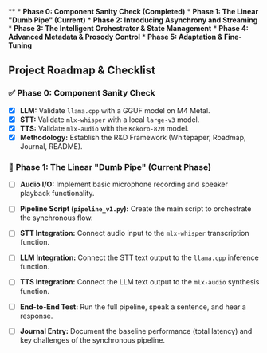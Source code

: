**
    *   **Phase 0: Component Sanity Check (Completed)**
    *   **Phase 1: The Linear "Dumb Pipe" (Current)**
    *   **Phase 2: Introducing Asynchrony and Streaming**
    *   **Phase 3: The Intelligent Orchestrator & State Management**
    *   **Phase 4: Advanced Metadata & Prosody Control**
    *   **Phase 5: Adaptation & Fine-Tuning**


## **Project Roadmap & Checklist**

### ✅ **Phase 0: Component Sanity Check**
*   [x] **LLM:** Validate `llama.cpp` with a GGUF model on M4 Metal.
*   [x] **STT:** Validate `mlx-whisper` with a local `large-v3` model.
*   [x] **TTS:** Validate `mlx-audio` with the `Kokoro-82M` model.
*   [x] **Methodology:** Establish the R&D Framework (Whitepaper, Roadmap, Journal, README).

### 🔲 **Phase 1: The Linear "Dumb Pipe" (Current Phase)**
*   [ ] **Audio I/O:** Implement basic microphone recording and speaker playback functionality.
*   [ ] **Pipeline Script (`pipeline_v1.py`):** Create the main script to orchestrate the synchronous flow.
*   [ ] **STT Integration:** Connect audio input to the `mlx-whisper` transcription function.
*   [ ] **LLM Integration:** Connect the STT text output to the `llama.cpp` inference function.
*   [ ] **TTS Integration:** Connect the LLM text output to the `mlx-audio` synthesis function.
*   [ ] **End-to-End Test:** Run the full pipeline, speak a sentence, and hear a response.
*   [ ] **Journal Entry:** Document the baseline performance (total latency) and key challenges of the synchronous pipeline.

